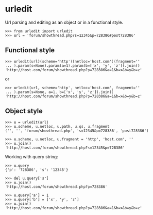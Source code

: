urledit
=======
Url parsing and editing as an object or in a functional style.

    >>> from urledit import urledit
    >>> url = 'forum/showthread.php?s=12345&p=728386#post728386'

Functional style
----------------
    >>> urledit(url)(scheme='http')(netloc='host.com')(fragment=''
    ... ).param(s=None).param(a=1).param(b=['x', 'y', 'z']).join()
    'http://host.com/forum/showthread.php?p=728386&a=1&b=x&b=y&b=z'

or

    >>> urledit(url, scheme='http', netloc='host.com', fragment=''
    ... ).param(s=None, a=1, b=['x', 'y', 'z']).join()
    'http://host.com/forum/showthread.php?p=728386&a=1&b=x&b=y&b=z'

Object style
------------
    >>> u = urledit(url)
    >>> u.scheme, u.netloc, u.path, u.qs, u.fragment
    ('', '', 'forum/showthread.php', 's=12345&p=728386', 'post728386')

    >>> u.scheme, u.netloc, u.fragment = 'http', 'host.com', ''
    >>> u.join()
    'http://host.com/forum/showthread.php?s=12345&p=728386'

Working with query string:

    >>> u.query
    {'p': '728386', 's': '12345'}

    >>> del u.query['s']
    >>> u.join()
    'http://host.com/forum/showthread.php?p=728386'

    >>> u.query['a'] = 1
    >>> u.query['b'] = ['x', 'y', 'z']
    >>> u.join()
    'http://host.com/forum/showthread.php?p=728386&a=1&b=x&b=y&b=z'
